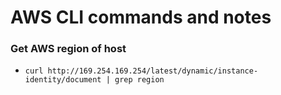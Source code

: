 # AWS CLI commands and notes

### Get AWS region of host
 - `curl http://169.254.169.254/latest/dynamic/instance-identity/document | grep region`